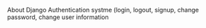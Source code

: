 About
Django Authentication systme (login, logout, signup, change password, change user information
